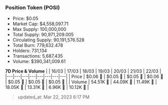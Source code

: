 
  ### Position Token (POSI)
  - Price: $0.05
  - Market Cap: $4,558,097.71
  - Max Supply: 100,000,000
  - Total Supply: 90,971,209.005
  - Circulating Supply: 90,191,576.528
  - Total Burn: 779,632.478
  - Holders: 731,134
  - Transactions: 5,687,435
  - Volume: $390,341,009.61

  **7D Price & Volume**
  | | 16&#x2F;03 | 17&#x2F;03 | 18&#x2F;03 | 19&#x2F;03 | 20&#x2F;03 | 21&#x2F;03 | 22&#x2F;03 |
  |---|---|---|---|---|---|---|---|
  | Price | $0.06 🔻 | $0.05 🔻 | $0.05 🚀 | $0.06 🚀 | $0.05 🔻 | $0.05 🔻 | $0.05 🔻 |
  | Volume | 54.51K 🚀 | 44.09K 🔻 | 11.49K 🔻 | 18.05K 🚀 | 13.31K 🔻 | 6.96K 🔻 | 10.12K 🚀 |

  > updated_at: Mar 22, 2023 6:17 PM
